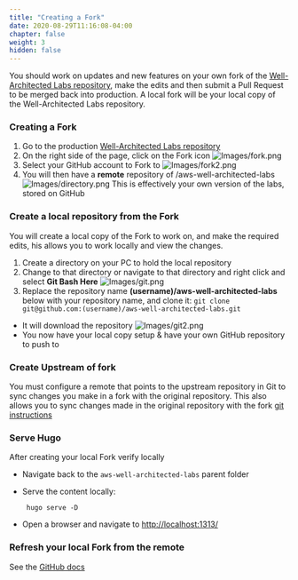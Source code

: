 ```yaml
---
title: "Creating a Fork"
date: 2020-08-29T11:16:08-04:00
chapter: false
weight: 3
hidden: false
---
```


You should work on updates and new features on your own fork of the [Well-Architected Labs repository](https://github.com/awslabs/aws-well-architected-labs), make the edits and then submit a Pull Request to be merged back into production. A local fork will be your local copy of the Well-Architected Labs repository.

### Creating a Fork
 1. Go to the production [Well-Architected Labs repository](https://github.com/awslabs/aws-well-architected-labs)
 2. On the right side of the page, click on the Fork icon
 ![Images/fork.png](/Contributing/Images/fork.png?classes=lab_picture_small)
 3. Select your GitHub account to Fork to
 ![Images/fork2.png](/Contributing/Images/fork2.png?classes=lab_picture_small)
 4. You will then have a **remote** repository of /aws-well-architected-labs
 ![Images/directory.png](/Contributing/Images/directory.png?classes=lab_picture_small)
This is effectively your own version of the labs, stored on GitHub


### Create a local repository from the Fork
You will create a local copy of the Fork to work on, and make the required edits, his allows you to work locally and view the changes.
 1. Create a directory on your PC to hold the local repository
 2. Change to that directory or navigate to that directory and right click and select **Git Bash Here**
  ![Images/git.png](/Contributing/Images/git.png?classes=lab_picture_small)
 3. Replace the repository name **(username)/aws-well-architected-labs** below with your repository name, and clone it:
        `git clone git@github.com:(username)/aws-well-architected-labs.git`
 - It will download the repository
  ![Images/git2.png](/Contributing/Images/git2.png?classes=lab_picture_small)
 - You now have your local copy setup & have your own GitHub repository to push to


### Create Upstream of fork

You must configure a remote that points to the upstream repository in Git to sync changes you make in a fork with the original repository. This also allows you to sync changes made in the original repository with the fork [git instructions](https://docs.github.com/en/pull-requests/collaborating-with-pull-requests/working-with-forks/configuring-a-remote-for-a-fork) 

### Serve Hugo
After creating your local Fork verify locally
 - Navigate back to the `aws-well-architected-labs` parent folder
 - Serve the content locally:

        hugo serve -D

 - Open a browser and navigate to [http://localhost:1313/](http://localhost:1313/)

### Refresh your local Fork from the remote
See the [GitHub docs](https://docs.github.com/en/pull-requests/collaborating-with-pull-requests/working-with-forks)
